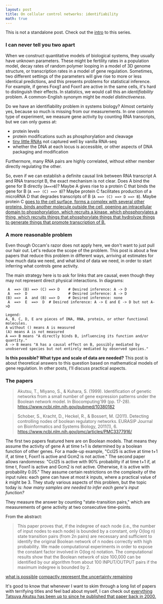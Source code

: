 ```yaml
---
layout: post
title: On cellular control networks: identifiability
math: true
---
```


This is not a standalone post. Check out the [intro](https://ekernf01.github.io/GRN_intro) to this series.

### I can never tell you two apart

When we construct quantitative models of biological systems, they usually have unknown parameters. These might be fertility rates in a population model, decay rates of random polymer looping in a model of 3D genome structure, or transcription rates in a model of gene regulation. Sometimes, two different settings of the parameters will give rise to more or less identical predictions, and this presents problems for statistical inference. For example, if genes Foxg1 and Foxn1 are active in the same cells, it's hard to distinguish their effects. In statistics, we would call this an *identifiability* problem. A common-English synonym might be *model distinctiveness*. 

Do we have an identifiability problem in systems biology? Almost certainly yes, because so much is missing from our measurements. In one common type of experiment, we measure gene activity by counting RNA transcripts, but we can only guess at: 

- protein levels
- protein modifications such as phosphorylation and cleavage
- [tiny little RNAs](https://en.wikipedia.org/wiki/MicroRNA) not captured well by vanilla RNA-seq
- whether the DNA at each locus is accessible, or other aspects of DNA packaging and modification

Furthermore, many RNA pairs are highly correlated, without either member directly regulating the other.

So, even if we can establish a definite causal link between RNA transcript A and RNA transcript B, the exact mechanism is not clear. Does A bind the gene for B directly (`A==>B`)? Maybe A gives rise to a protein C that binds the gene for B (`A ==> (C) ==> B`)? Maybe protein C facilitates production of a microRNA D that degrades transcripts of B (`A ==> (C) ==> D ==> B`). Maybe protein C [goes to the cell surface, forms a complex with several other proteins, binds another molecule outside the cell, opening an intracellular domain to phosphorylation, which recruits a kinase, which phosphorylates a thing, which recruits things that phosphorylate things that hydrolyze things to generate things that promote transcription of B.](https://www.cellsignal.com/contents/science-cst-pathways-immunology-and-inflammation/t-cell-receptor-signaling-interactive-pathway/pathways-tcell) 

### A more reasonable problem

Even though Occam's razor does not apply here, we don't want to just pull our hair out. Let's reduce the scope of the problem. This post is about a few papers that reduce this problem in different ways, arriving at estimates for how much data we need, and what kind of data we need, in order to start inferring what controls gene activity.

The main strategy here is to ask for links that are causal, even though they may not represent direct physical interactions. In diagrams:

 
     A  ==> (B) ==> (C) ==> D    # Desired inference: A -> D
     A  ==>  D                   # Desired inference: A -> D
    (B) ==>  A  and (B) ==> D    # Desired inference: none
     A  ==>  E  ==>  D  # Desired inference: A -> E and E -> D but not A->D
    
    Legend: 
    A, B, C, D, E are pieces of DNA, RNA, protein, or other functional molecules.
    A without () means A is measured
    (A) means A is not measured
    A ==> B means "A directly binds B, influencing its function and/or quantity."
    A -> B means "A has a causal effect on B, possibly mediated by unobserved species but not entirely mediated by observed species."

**Is this possible? What type and scale of data are needed?** This post is about theoretical answers to this question based on mathematical models of gene regulation. In other posts, I'll discuss practical aspects.
  
### The papers

> Akutsu, T., Miyano, S., & Kuhara, S. (1999). Identification of
> genetic networks from a small number of gene expression patterns 
> under the Boolean network model. In Biocomputing'99 (pp. 17-28).
> https://www.ncbi.nlm.nih.gov/pubmed/10380182

> Schober, S., Kracht, D., Heckel, R., & Bossert, M. (2011). Detecting 
> controlling nodes of boolean regulatory networks. EURASIP Journal on 
> Bioinformatics and Systems Biology, 2011(1), 6.
> https://www.ncbi.nlm.nih.gov/pmc/articles/PMC3377916/

The first two papers featured here are on Boolean models. That means they assume the activity of gene A at time t+1 is determined by a boolean function of other genes. For a made-up example, "Ccl25 is active at time t+1 if, at time t, Foxn1 is active and Gcm2 is not active." The second paper allows randomness: "Ccl25 is active with 90% probability if at time t+1 if, at time t, Foxn1 is active and Gcm2 is not active. Otherwise, it is active with probability 0.05." They assume certain restrictions on the complexity of the input rules: each gene can have at most $k$ inputs, where a practical value of $k$ might be 3. They study various aspects of this problem, but the topic today is: *how many samples are needed to infer each gene's input function?* 

They measure the answer by counting "state-transition pairs," which are measurements of gene activity at two consecutive time-points.

From the abstract: 

> This paper proves that, if the indegree of each node (i.e., the number of input nodes to each node) is bounded by a constant, only O(log n) state transition pairs (from 2n pairs) are necessary and sufficient to identify the original Boolean network of n nodes correctly with high probability. We made computational experiments in order to expose the constant factor involved in O(log n) notation. The computational results show that the Boolean network of size 100,000 can be identified by our algorithm from about 100 INPUT/OUTPUT pairs if the maximum indegree is bounded by 2. 


[what is possible](https://reader.elsevier.com/reader/sd/pii/S0304407616301828?token=7DC7B7BC54B12D6F3DC4EC94B02DE7C119374F7EB120842D3BA61CE7722169116D344AE963EEB8879FCD391DCB145C4E) 
[compactly represent the uncertainty remaining](https://public.econ.duke.edu/~kdh9/Source%20Materials/Research/4.%20Searching%20for%20the%20Causal%20Structure%20of%20a%20VAR.pdf)


It's good to know that whenever I want to skim through a long list of papers with terrifying titles and feel bad about myself, I can check out [everything Tatsuya Akutsu has been up to since he published that paper back in 2000.](http://www.bic.kyoto-u.ac.jp/takutsu/members/takutsu/papers.html)